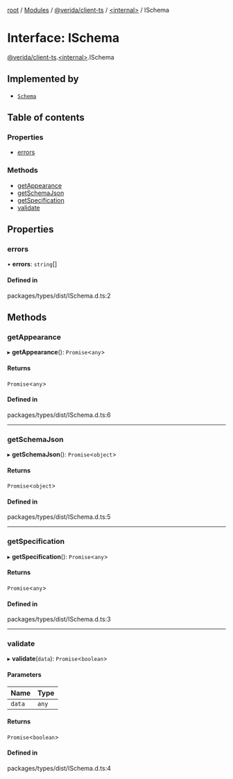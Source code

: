[root](../README.md) / [Modules](../modules.md) / [@verida/client-ts](../modules/verida_client_ts.md) / [<internal\>](../modules/verida_client_ts._internal_.md) / ISchema

# Interface: ISchema

[@verida/client-ts](../modules/verida_client_ts.md).[<internal\>](../modules/verida_client_ts._internal_.md).ISchema

## Implemented by

- [`Schema`](../classes/verida_client_ts._internal_.Schema.md)

## Table of contents

### Properties

- [errors](verida_client_ts._internal_.ISchema.md#errors)

### Methods

- [getAppearance](verida_client_ts._internal_.ISchema.md#getappearance)
- [getSchemaJson](verida_client_ts._internal_.ISchema.md#getschemajson)
- [getSpecification](verida_client_ts._internal_.ISchema.md#getspecification)
- [validate](verida_client_ts._internal_.ISchema.md#validate)

## Properties

### errors

• **errors**: `string`[]

#### Defined in

packages/types/dist/ISchema.d.ts:2

## Methods

### getAppearance

▸ **getAppearance**(): `Promise`<`any`\>

#### Returns

`Promise`<`any`\>

#### Defined in

packages/types/dist/ISchema.d.ts:6

___

### getSchemaJson

▸ **getSchemaJson**(): `Promise`<`object`\>

#### Returns

`Promise`<`object`\>

#### Defined in

packages/types/dist/ISchema.d.ts:5

___

### getSpecification

▸ **getSpecification**(): `Promise`<`any`\>

#### Returns

`Promise`<`any`\>

#### Defined in

packages/types/dist/ISchema.d.ts:3

___

### validate

▸ **validate**(`data`): `Promise`<`boolean`\>

#### Parameters

| Name | Type |
| :------ | :------ |
| `data` | `any` |

#### Returns

`Promise`<`boolean`\>

#### Defined in

packages/types/dist/ISchema.d.ts:4

